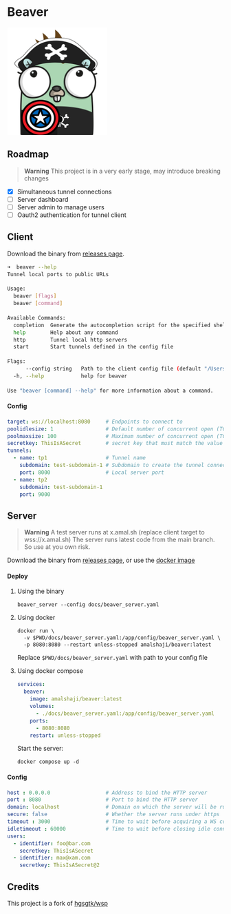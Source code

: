 # Beaver

<img src="docs/beaver.png" height="250px">

## Roadmap

> **Warning**
> This project is in a very early stage, may introduce breaking changes

- [x] Simultaneous tunnel connections
- [ ] Server dashboard
- [ ] Server admin to manage users
- [ ] Oauth2 authentication for tunnel client

## Client

Download the binary from [releases page](https://github.com/amalshaji/beaver/releases).

```bash
➜  beaver --help
Tunnel local ports to public URLs

Usage:
  beaver [flags]
  beaver [command]

Available Commands:
  completion  Generate the autocompletion script for the specified shell
  help        Help about any command
  http        Tunnel local http servers
  start       Start tunnels defined in the config file

Flags:
      --config string   Path to the client config file (default "/Users/amalshaji/.beaver/beaver_client.yaml")
  -h, --help            help for beaver

Use "beaver [command] --help" for more information about a command.
```

#### Config

```yaml
target: ws://localhost:8080     # Endpoints to connect to
poolidlesize: 1                 # Default number of concurrent open (TCP) connections to keep idle per WSP server
poolmaxsize: 100                # Maximum number of concurrent open (TCP) connections per WSP server
secretkey: ThisIsASecret        # secret key that must match the value set in servers configuration
tunnels:
  - name: tp1                   # Tunnel name
    subdomain: test-subdomain-1 # Subdomain to create the tunnel connection at (optional)
    port: 8000                  # Local server port
  - name: tp2
    subdomain: test-subdomain-1
    port: 9000
```

## Server

> **Warning**
> A test server runs at x.amal.sh (replace client target to wss://x.amal.sh)
> The server runs latest code from the main branch. So use at you own risk.

Download the binary from [releases page](https://github.com/amalshaji/beaver/releases), or use the [docker image](https://hub.docker.com/r/amalshaji/beaver)

#### Deploy

1. Using the binary

    ```shell
    beaver_server --config docs/beaver_server.yaml
    ```

1. Using docker

    ```shell
    docker run \
      -v $PWD/docs/beaver_server.yaml:/app/config/beaver_server.yaml \
      -p 8080:8080 --restart unless-stopped amalshaji/beaver:latest
    ```

    Replace `$PWD/docs/beaver_server.yaml` with path to your config file

1. Using docker compose

    ```yaml
    services:
      beaver:
        image: amalshaji/beaver:latest
        volumes:
          - ./docs/beaver_server.yaml:/app/config/beaver_server.yaml
        ports:
          - 8080:8080
        restart: unless-stopped
    ```

    Start the server:

    ```shell
    docker compose up -d
    ```

#### Config

```yaml
host : 0.0.0.0                  # Address to bind the HTTP server
port : 8080                     # Port to bind the HTTP server
domain: localhost               # Domain on which the server will be running (eg: tunnel.example.com)            
secure: false                   # Whether the server runs under https
timeout : 3000                  # Time to wait before acquiring a WS connection to forward the request (milliseconds)
idletimeout : 60000             # Time to wait before closing idle connection when there is enough idle connections (milliseconds)
users:
  - identifier: foo@bar.com
    secretkey: ThisIsASecret
  - identifier: max@xam.com
    secretkey: ThisIsASecret@2
```

## Credits

This project is a fork of [hgsgtk/wsp](https://github.com/hgsgtk/wsp)
